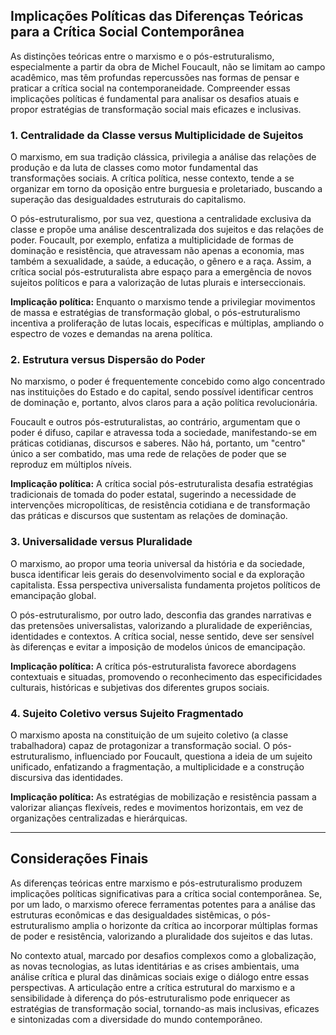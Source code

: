 
## Implicações Políticas das Diferenças Teóricas para a Crítica Social Contemporânea

As distinções teóricas entre o marxismo e o pós-estruturalismo, especialmente a partir da obra de Michel Foucault, não se limitam ao campo acadêmico, mas têm profundas repercussões nas formas de pensar e praticar a crítica social na contemporaneidade. Compreender essas implicações políticas é fundamental para analisar os desafios atuais e propor estratégias de transformação social mais eficazes e inclusivas.

### 1. Centralidade da Classe versus Multiplicidade de Sujeitos

O marxismo, em sua tradição clássica, privilegia a análise das relações de produção e da luta de classes como motor fundamental das transformações sociais. A crítica política, nesse contexto, tende a se organizar em torno da oposição entre burguesia e proletariado, buscando a superação das desigualdades estruturais do capitalismo.

O pós-estruturalismo, por sua vez, questiona a centralidade exclusiva da classe e propõe uma análise descentralizada dos sujeitos e das relações de poder. Foucault, por exemplo, enfatiza a multiplicidade de formas de dominação e resistência, que atravessam não apenas a economia, mas também a sexualidade, a saúde, a educação, o gênero e a raça. Assim, a crítica social pós-estruturalista abre espaço para a emergência de novos sujeitos políticos e para a valorização de lutas plurais e interseccionais.

**Implicação política:** Enquanto o marxismo tende a privilegiar movimentos de massa e estratégias de transformação global, o pós-estruturalismo incentiva a proliferação de lutas locais, específicas e múltiplas, ampliando o espectro de vozes e demandas na arena política.

### 2. Estrutura versus Dispersão do Poder

No marxismo, o poder é frequentemente concebido como algo concentrado nas instituições do Estado e do capital, sendo possível identificar centros de dominação e, portanto, alvos claros para a ação política revolucionária.

Foucault e outros pós-estruturalistas, ao contrário, argumentam que o poder é difuso, capilar e atravessa toda a sociedade, manifestando-se em práticas cotidianas, discursos e saberes. Não há, portanto, um "centro" único a ser combatido, mas uma rede de relações de poder que se reproduz em múltiplos níveis.

**Implicação política:** A crítica social pós-estruturalista desafia estratégias tradicionais de tomada do poder estatal, sugerindo a necessidade de intervenções micropolíticas, de resistência cotidiana e de transformação das práticas e discursos que sustentam as relações de dominação.

### 3. Universalidade versus Pluralidade

O marxismo, ao propor uma teoria universal da história e da sociedade, busca identificar leis gerais do desenvolvimento social e da exploração capitalista. Essa perspectiva universalista fundamenta projetos políticos de emancipação global.

O pós-estruturalismo, por outro lado, desconfia das grandes narrativas e das pretensões universalistas, valorizando a pluralidade de experiências, identidades e contextos. A crítica social, nesse sentido, deve ser sensível às diferenças e evitar a imposição de modelos únicos de emancipação.

**Implicação política:** A crítica pós-estruturalista favorece abordagens contextuais e situadas, promovendo o reconhecimento das especificidades culturais, históricas e subjetivas dos diferentes grupos sociais.

### 4. Sujeito Coletivo versus Sujeito Fragmentado

O marxismo aposta na constituição de um sujeito coletivo (a classe trabalhadora) capaz de protagonizar a transformação social. O pós-estruturalismo, influenciado por Foucault, questiona a ideia de um sujeito unificado, enfatizando a fragmentação, a multiplicidade e a construção discursiva das identidades.

**Implicação política:** As estratégias de mobilização e resistência passam a valorizar alianças flexíveis, redes e movimentos horizontais, em vez de organizações centralizadas e hierárquicas.

---

## Considerações Finais

As diferenças teóricas entre marxismo e pós-estruturalismo produzem implicações políticas significativas para a crítica social contemporânea. Se, por um lado, o marxismo oferece ferramentas potentes para a análise das estruturas econômicas e das desigualdades sistêmicas, o pós-estruturalismo amplia o horizonte da crítica ao incorporar múltiplas formas de poder e resistência, valorizando a pluralidade dos sujeitos e das lutas.

No contexto atual, marcado por desafios complexos como a globalização, as novas tecnologias, as lutas identitárias e as crises ambientais, uma análise crítica e plural das dinâmicas sociais exige o diálogo entre essas perspectivas. A articulação entre a crítica estrutural do marxismo e a sensibilidade à diferença do pós-estruturalismo pode enriquecer as estratégias de transformação social, tornando-as mais inclusivas, eficazes e sintonizadas com a diversidade do mundo contemporâneo.
```
